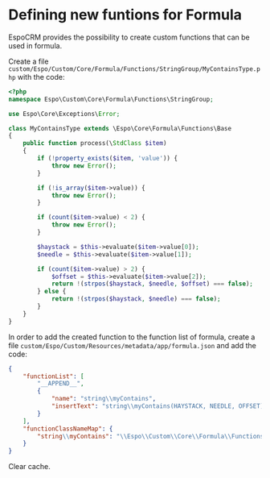 # Defining new funtions for Formula

EspoCRM provides the possibility to create custom functions that can be used in formula. 

Create a file `custom/Espo/Custom/Core/Formula/Functions/StringGroup/MyContainsType.php` with the code:

```php
<?php
namespace Espo\Custom\Core\Formula\Functions\StringGroup;

use Espo\Core\Exceptions\Error;

class MyContainsType extends \Espo\Core\Formula\Functions\Base
{
    public function process(\StdClass $item)
    {
        if (!property_exists($item, 'value')) {
            throw new Error();
        }

        if (!is_array($item->value)) {
            throw new Error();
        }

        if (count($item->value) < 2) {
            throw new Error();
        }

        $haystack = $this->evaluate($item->value[0]);
        $needle = $this->evaluate($item->value[1]);

        if (count($item->value) > 2) {
            $offset = $this->evaluate($item->value[2]);
            return !(strpos($haystack, $needle, $offset) === false);
        } else {
            return !(strpos($haystack, $needle) === false);
        }
    }
}
```

In order to add the created function to the function list of formula, create a file `custom/Espo/Custom/Resources/metadata/app/formula.json` and add the code:
```json
{
    "functionList": [
        "__APPEND__",
        {
            "name": "string\\myContains",
            "insertText": "string\\myContains(HAYSTACK, NEEDLE, OFFSET)"
        }
    ],
    "functionClassNameMap": {
        "string\\myContains": "\\Espo\\Custom\\Core\\Formula\\Functions\\StringGroup\\MyContainsType"
    }
}
```

Clear cache.
